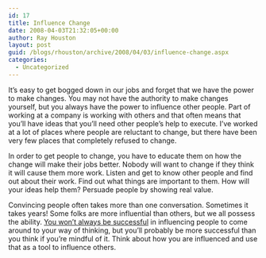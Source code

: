 ```yaml
---
id: 17
title: Influence Change
date: 2008-04-03T21:32:05+00:00
author: Ray Houston
layout: post
guid: /blogs/rhouston/archive/2008/04/03/influence-change.aspx
categories:
  - Uncategorized
---
```

It&#8217;s easy to get bogged down in our jobs and forget that we have the power to make changes. You may not have the authority to make changes yourself, but you always have the power to influence other people. Part of working at a company is working with others and that often means that you&#8217;ll have ideas that you&#8217;ll need other people&#8217;s help to execute. I&#8217;ve worked at a lot of places where people are reluctant to change, but there have been very few places that completely refused to change.

In order to get people to change, you have to educate them on how the change will make their jobs better. Nobody will want to change if they think it will cause them more work. Listen and get to know other people and find out about their work. Find out what things are important to them. How will your ideas help them? Persuade people by showing real value.

Convincing people often takes more than one conversation. Sometimes it takes years! Some folks are more influential than others, but we all possess the ability. [You won&#8217;t always be successful](http://www.lostechies.com/blogs/chad_myers/archive/2008/04/02/ancient-wisdom-is-inescapable-especially-with-project-management.aspx) in influencing people to come around to your way of thinking, but you&#8217;ll probably be more successful than you think if you&#8217;re mindful of it. Think about how you are influenced and use that as a tool to influence others.